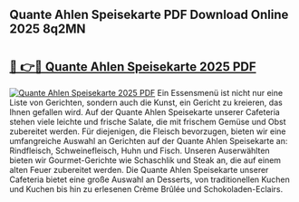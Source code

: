## Quante Ahlen Speisekarte PDF Download Online 2025 8q2MN

# <h2><a href="http://gca0irt.nevu.top/?p=Quante+Ahlen+Speisekarte">🔗 👉🔴 Quante Ahlen Speisekarte 2025 PDF</a></h2>

[![Quante Ahlen Speisekarte 2025 PDF](https://i.imgur.com/dBaPXMq.png)](http://gca0irt.nevu.top/?p=Quante+Ahlen+Speisekarte)
Ein Essensmenü ist nicht nur eine Liste von Gerichten, sondern auch die Kunst, ein Gericht zu kreieren, das Ihnen gefallen wird. Auf der Quante Ahlen Speisekarte unserer Cafeteria stehen viele leichte und frische Salate, die mit frischem Gemüse und Obst zubereitet werden. Für diejenigen, die Fleisch bevorzugen, bieten wir eine umfangreiche Auswahl an Gerichten auf der Quante Ahlen Speisekarte an: Rindfleisch, Schweinefleisch, Huhn und Fisch. Unseren Auserwählten bieten wir Gourmet-Gerichte wie Schaschlik und Steak an, die auf einem alten Feuer zubereitet werden. Die Quante Ahlen Speisekarte unserer Cafeteria bietet eine große Auswahl an Desserts, von traditionellen Kuchen und Kuchen bis hin zu erlesenen Crème Brûlée und Schokoladen-Eclairs.
